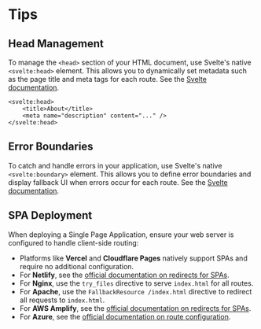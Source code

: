 # Tips

## Head Management

To manage the `<head>` section of your HTML document, use Svelte's native `<svelte:head>` element. This allows you to dynamically set metadata such as the page title and meta tags for each route. See the [Svelte documentation](https://svelte.dev/docs/svelte/svelte-head).

```svelte [about.svelte]
<svelte:head>
	<title>About</title>
	<meta name="description" content="..." />
</svelte:head>
```

## Error Boundaries

To catch and handle errors in your application, use Svelte's native `<svelte:boundary>` element. This allows you to define error boundaries and display fallback UI when errors occur for each route. See the [Svelte documentation](https://svelte.dev/docs/svelte/svelte-boundary).

## SPA Deployment

When deploying a Single Page Application, ensure your web server is configured to handle client-side routing:

- Platforms like **Vercel** and **Cloudflare Pages** natively support SPAs and require no additional configuration.
- For **Netlify**, see the [official documentation on redirects for SPAs](https://docs.netlify.com/manage/routing/redirects/rewrites-proxies/#history-pushstate-and-single-page-apps).
- For **Nginx**, use the `try_files` directive to serve `index.html` for all routes.
- For **Apache**, use the `FallbackResource /index.html` directive to redirect all requests to `index.html`.
- For **AWS Amplify**, see the [official documentation on redirects for SPAs](https://docs.aws.amazon.com/amplify/latest/userguide/redirects.html#redirects-for-single-page-web-apps-spa).
- For **Azure**, see the [official documentation on route configuration](https://docs.microsoft.com/en-us/azure/static-web-apps/routes).
